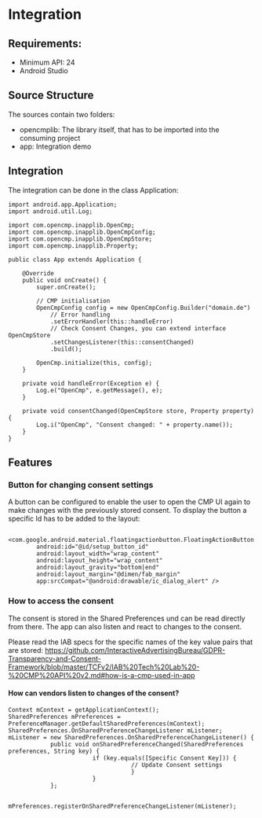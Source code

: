 # Integration

## Requirements:
* Minimum API: 24
* Android Studio

## Source Structure
The sources contain two folders:
- opencmplib: The library itself, that has to be imported into the consuming project
- app: Integration demo

## Integration
The integration can be done in the class Application:
```
import android.app.Application;
import android.util.Log;

import com.opencmp.inapplib.OpenCmp;
import com.opencmp.inapplib.OpenCmpConfig;
import com.opencmp.inapplib.OpenCmpStore;
import com.opencmp.inapplib.Property;

public class App extends Application {

    @Override
    public void onCreate() {
        super.onCreate();

        // CMP initialisation
        OpenCmpConfig config = new OpenCmpConfig.Builder("domain.de")
            // Error handling
            .setErrorHandler(this::handleError)
            // Check Consent Changes, you can extend interface OpenCmpStore
            .setChangesListener(this::consentChanged)
            .build();

        OpenCmp.initialize(this, config);
    }

    private void handleError(Exception e) {
        Log.e("OpenCmp", e.getMessage(), e);
    }

    private void consentChanged(OpenCmpStore store, Property property) {
        Log.i("OpenCmp", "Consent changed: " + property.name());
    }
}
```

## Features

### Button for changing consent settings
A button can be configured to enable the user to open the CMP UI again to make changes with the previously stored consent.
To display the button a specific Id has to be added to the layout:
```
    <com.google.android.material.floatingactionbutton.FloatingActionButton
        android:id="@id/setup_button_id"
        android:layout_width="wrap_content"
        android:layout_height="wrap_content"
        android:layout_gravity="bottom|end"
        android:layout_margin="@dimen/fab_margin"
        app:srcCompat="@android:drawable/ic_dialog_alert" />
```
### How to access the consent
The consent is stored in the Shared Preferences und can be read directly from there. The app can also listen and react to changes to the consent.

Please read the IAB specs for the specific names of the key value pairs that are stored:
https://github.com/InteractiveAdvertisingBureau/GDPR-Transparency-and-Consent-Framework/blob/master/TCFv2/IAB%20Tech%20Lab%20-%20CMP%20API%20v2.md#how-is-a-cmp-used-in-app 

#### How can vendors listen to changes of the consent?
```
Context mContext = getApplicationContext();
SharedPreferences mPreferences = PreferenceManager.getDefaultSharedPreferences(mContext);
SharedPreferences.OnSharedPreferenceChangeListener mListener;
mListener = new SharedPreferences.OnSharedPreferenceChangeListener() {
            public void onSharedPreferenceChanged(SharedPreferences preferences, String key) {
                        if (key.equals([Specific Consent Key])) {
                                   // Update Consent settings
                                   }
                        }
            };


mPreferences.registerOnSharedPreferenceChangeListener(mListener);
```
